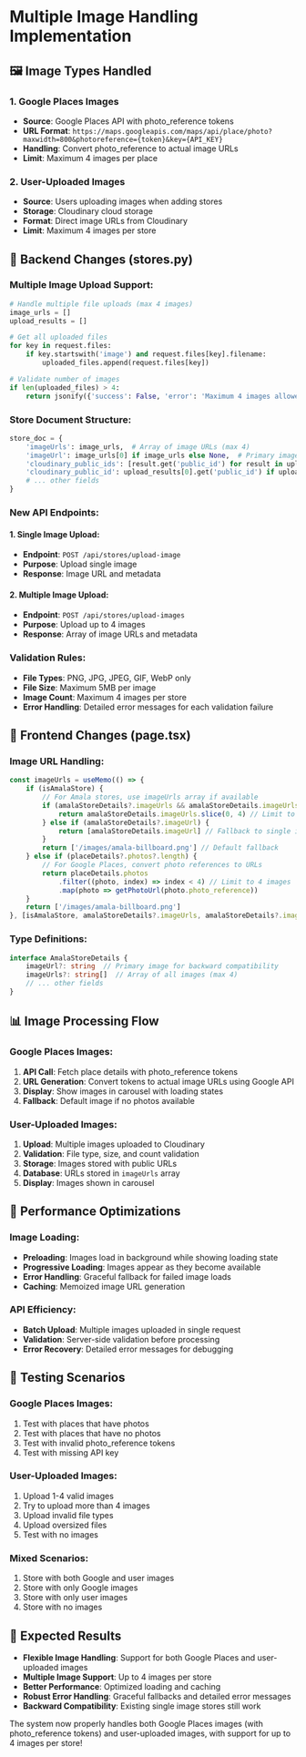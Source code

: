 # Multiple Image Handling Implementation

## 🖼️ **Image Types Handled**

### **1. Google Places Images**
- **Source**: Google Places API with photo_reference tokens
- **URL Format**: `https://maps.googleapis.com/maps/api/place/photo?maxwidth=800&photoreference={token}&key={API_KEY}`
- **Handling**: Convert photo_reference to actual image URLs
- **Limit**: Maximum 4 images per place

### **2. User-Uploaded Images**
- **Source**: Users uploading images when adding stores
- **Storage**: Cloudinary cloud storage
- **Format**: Direct image URLs from Cloudinary
- **Limit**: Maximum 4 images per store

## 🔧 **Backend Changes (stores.py)**

### **Multiple Image Upload Support:**
```python
# Handle multiple file uploads (max 4 images)
image_urls = []
upload_results = []

# Get all uploaded files
for key in request.files:
    if key.startswith('image') and request.files[key].filename:
        uploaded_files.append(request.files[key])

# Validate number of images
if len(uploaded_files) > 4:
    return jsonify({'success': False, 'error': 'Maximum 4 images allowed.'}), 400
```

### **Store Document Structure:**
```python
store_doc = {
    'imageUrls': image_urls,  # Array of image URLs (max 4)
    'imageUrl': image_urls[0] if image_urls else None,  # Primary image for backward compatibility
    'cloudinary_public_ids': [result.get('public_id') for result in upload_results],
    'cloudinary_public_id': upload_results[0].get('public_id') if upload_results else None,
    # ... other fields
}
```

### **New API Endpoints:**

#### **1. Single Image Upload:**
- **Endpoint**: `POST /api/stores/upload-image`
- **Purpose**: Upload single image
- **Response**: Image URL and metadata

#### **2. Multiple Image Upload:**
- **Endpoint**: `POST /api/stores/upload-images`
- **Purpose**: Upload up to 4 images
- **Response**: Array of image URLs and metadata

### **Validation Rules:**
- **File Types**: PNG, JPG, JPEG, GIF, WebP only
- **File Size**: Maximum 5MB per image
- **Image Count**: Maximum 4 images per store
- **Error Handling**: Detailed error messages for each validation failure

## 🎨 **Frontend Changes (page.tsx)**

### **Image URL Handling:**
```typescript
const imageUrls = useMemo(() => {
    if (isAmalaStore) {
        // For Amala stores, use imageUrls array if available
        if (amalaStoreDetails?.imageUrls && amalaStoreDetails.imageUrls.length > 0) {
            return amalaStoreDetails.imageUrls.slice(0, 4) // Limit to 4 images
        } else if (amalaStoreDetails?.imageUrl) {
            return [amalaStoreDetails.imageUrl] // Fallback to single image
        }
        return ['/images/amala-billboard.png'] // Default fallback
    } else if (placeDetails?.photos?.length) {
        // For Google Places, convert photo references to URLs
        return placeDetails.photos
            .filter((photo, index) => index < 4) // Limit to 4 images
            .map(photo => getPhotoUrl(photo.photo_reference))
    }
    return ['/images/amala-billboard.png']
}, [isAmalaStore, amalaStoreDetails?.imageUrls, amalaStoreDetails?.imageUrl, placeDetails?.photos, getPhotoUrl])
```

### **Type Definitions:**
```typescript
interface AmalaStoreDetails {
    imageUrl?: string  // Primary image for backward compatibility
    imageUrls?: string[]  // Array of all images (max 4)
    // ... other fields
}
```

## 📊 **Image Processing Flow**

### **Google Places Images:**
1. **API Call**: Fetch place details with photo_reference tokens
2. **URL Generation**: Convert tokens to actual image URLs using Google API
3. **Display**: Show images in carousel with loading states
4. **Fallback**: Default image if no photos available

### **User-Uploaded Images:**
1. **Upload**: Multiple images uploaded to Cloudinary
2. **Validation**: File type, size, and count validation
3. **Storage**: Images stored with public URLs
4. **Database**: URLs stored in `imageUrls` array
5. **Display**: Images shown in carousel

## 🚀 **Performance Optimizations**

### **Image Loading:**
- **Preloading**: Images load in background while showing loading state
- **Progressive Loading**: Images appear as they become available
- **Error Handling**: Graceful fallback for failed image loads
- **Caching**: Memoized image URL generation

### **API Efficiency:**
- **Batch Upload**: Multiple images uploaded in single request
- **Validation**: Server-side validation before processing
- **Error Recovery**: Detailed error messages for debugging

## 🧪 **Testing Scenarios**

### **Google Places Images:**
1. Test with places that have photos
2. Test with places that have no photos
3. Test with invalid photo_reference tokens
4. Test with missing API key

### **User-Uploaded Images:**
1. Upload 1-4 valid images
2. Try to upload more than 4 images
3. Upload invalid file types
4. Upload oversized files
5. Test with no images

### **Mixed Scenarios:**
1. Store with both Google and user images
2. Store with only Google images
3. Store with only user images
4. Store with no images

## 🎯 **Expected Results**

- **Flexible Image Handling**: Support for both Google Places and user-uploaded images
- **Multiple Image Support**: Up to 4 images per store
- **Better Performance**: Optimized loading and caching
- **Robust Error Handling**: Graceful fallbacks and detailed error messages
- **Backward Compatibility**: Existing single image stores still work

The system now properly handles both Google Places images (with photo_reference tokens) and user-uploaded images, with support for up to 4 images per store!

